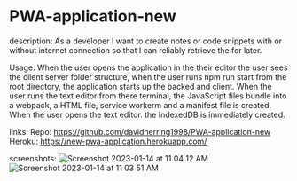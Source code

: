# PWA-application-new

description: As a developer I want to create notes or code snippets with or without internet connection so that I can reliably retrieve the for later.

Usage: 
When the user opens the application in the their editor the user sees the client server folder structure, when the user runs npm run start from the root directory, the application starts up the backed and client. When the user runs the text editor from there terminal, the JavaScript files bundle into a webpack, a HTML file, service workerm and a manifest file is created. When the user opens the text editor. the IndexedDB is immediately created. 

links: 
Repo: https://github.com/davidherring1998/PWA-application-new
Heroku: https://new-pwa-application.herokuapp.com/

screenshots: 
![Screenshot 2023-01-14 at 11 04 12 AM](https://user-images.githubusercontent.com/106282330/212485620-28ad4adc-793c-4bb5-8350-1ec9e6150d04.png)
![Screenshot 2023-01-14 at 11 03 51 AM](https://user-images.githubusercontent.com/106282330/212485625-596cd0a2-4891-497a-a077-f832f7a811de.png)

